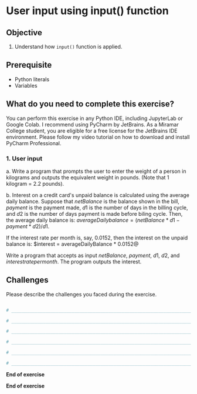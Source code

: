 # User input using input() function

## Objective

1. Understand how ```input()``` function is applied.

## Prerequisite

- Python literals
- Variables

## What do you need to complete this exercise?

You can perform this exercise in any Python IDE, including JupyterLab or Google Colab.
I recommend using PyCharm by JetBrains. As a Miramar College student, you are eligible for a free license for the JetBrains IDE environment. 
Please follow my video tutorial on how to download and install PyCharm Professional. 

### 1. User input
a. Write a program that prompts the user to enter the weight of a person in kilograms and outputs the equivalent weight in pounds. (Note that 1 kilogram = 2.2 pounds).

b. Interest on a credit card's unpaid balance is calculated using the average daily balance. Suppose that $netBalance$ is the balance shown in the bill, $payment$ is the payment made, $d1$ is the number of days in the billing cycle, and $d2$ is the number of days payment is made before biling cycle. Then, the average daily balance is: $averageDailybalance = (netBalance * d1 - payment * d2) / d1$.

If the interest rate per month is, say, 0.0152, then the interest on the unpaid balance is: $interest = averageDailyBalance * 0.0152@

Write a program that accepts as input $netBalance$, $payment$, $d1$, $d2$, and $interest rate per month$. The program outputs the interest.





## Challenges

Please describe the challenges you faced during the exercise.

```python

# _________________________________________________________________________________________________

# _________________________________________________________________________________________________

# _________________________________________________________________________________________________

# _________________________________________________________________________________________________

# _________________________________________________________________________________________________

# _________________________________________________________________________________________________

```

**End of exercise**

  

**End of exercise**

